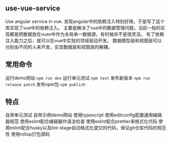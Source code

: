 ## use-vue-service
Use angular service in vue.
发现angular中的依赖注入特别好用，于是写了这个库实现了vue中的依赖注入。
主要是解决了vue中的数据管理问题，当前一般的实现都是把数据放在vuex中作为全局单一数据源，有时候并不是很灵活。
有了依赖注入能力之后，就可以在vue中实现的领域驱动开发。
数据模型层和视图层可以分别由不同的人来开发，实现数据层和视图层的解耦。

## 常用命令
运行demo网站 `npm run dev`
运行单元测试 `npm test`
发布新版本 `npm run release patch`
发布npm包 `npm publish`

## 特点
自带单元测试
自带示例demo网站
使用typescript
使用editconfig配置通用编辑器规范
使用eslint配合编辑器作语法检查
使用eslint配合prettier来格式化代码
使用eslint配合husky以及lint-stage自动格式化提交的代码，保证git仓库代码的规范性
使用rollup打包源码

